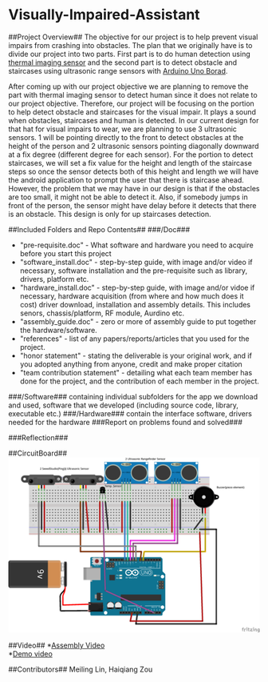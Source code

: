 Visually-Impaired-Assistant
==================

##Project Overview##
The objective for our project is to help prevent visual impairs from crashing into obstacles. The plan that we originally have is to divide our project into two parts. First part is to do human detection using [thermal imaging sensor](http://www.rhworkshop.com/pages/product-ir-blue-dm) and the second part is to detect obstacle and staircases using ultrasonic range sensors with [Arduino Uno Borad](http://www.arduino.cc/en/Main/arduinoBoardUno).

After coming up with our project objective we are planning to remove the part with thermal imaging sensor to detect human since it does not relate to our project objective. Therefore, our project will be focusing on the portion to help detect obstacle and staircases for the visual impair. It plays a sound when obstacles, staircases and human is detected. In our current design for that hat for visual impairs to wear, we are planning to use 3 ultrasonic sensors. 1 will be pointing directly to the front to detect obstacles at the height of the person and 2 ultrasonic sensors pointing diagonally downward at a fix degree (different degree for each sensor). For the portion to detect staircases, we will set a fix value for the height and length of the staircase steps so once the sensor detects both of this height and length we will have the android application to prompt the user that there is staircase ahead. However, the problem that we may have in our design is that if the obstacles are too small, it might not be able to detect it. Also, if somebody jumps in front of the person, the sensor might have delay before it detects that there is an obstacle. This design is only for up staircases detection.


##Included Folders and Repo Contents##
###/Doc###
<ul>
		<li>"pre-requisite.doc" - What software and hardware you need to acquire before you start this project</li>
		<li>"software_install.doc" - step-by-step guide, with image and/or video if necessary, software installation and the pre-requisite such as library, drivers, platform etc.</li>
		<li>"hardware_install.doc" - step-by-step guide, with image and/or vidoe if necessary, hardware acquisition (from where and how much does it cost) driver download, installation and assembly details. 
		This includes senors, chassis/platform, RF module, Aurdino etc.</li>
		<li>"assembly_guide.doc" - zero or more of assembly guide to put together the hardware/software.</li>
		<li>"references" - list of any papers/reports/articles that you used for the project.</li>
		<li>"honor statement" - stating the deliverable is your original work, and if you adopted anything from anyone, credit and make proper citation</li>
		<li>"team contribution statement" - detailing what each team member has done for the project, and the contribution of each member in the project.</li>
		</ul>
###/Software###
	containing individual subfolders for the app we download and used, software that we developed (including source code, library, executable etc.)
###/Hardware###
	contain the interface software, drivers needed for the hardware
###Report on problems found and solved###

###Reflection###

##CircuitBoard##
![alt tag](Images/CircuitBoard.png)

##Video##
*[Assembly Video](https://www.youtube.com/watch?v=WbqXZgBYLgY)
<br/>
*[Demo video](https://www.youtube.com/watch?v=l3yPzs39GY0)

##Contributors##
Meiling Lin, Haiqiang Zou
